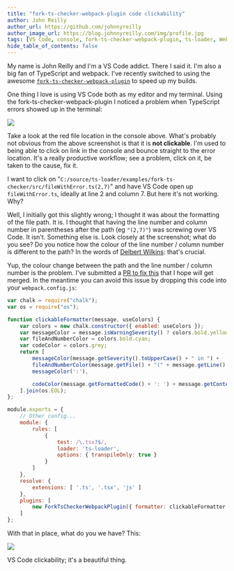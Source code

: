 ```yaml
---
title: "fork-ts-checker-webpack-plugin code clickability"
author: John Reilly
author_url: https://github.com/johnnyreilly
author_image_url: https://blog.johnnyreilly.com/img/profile.jpg
tags: [VS Code, console, fork-ts-checker-webpack-plugin, ts-loader, Webpack]
hide_table_of_contents: false
---
```

My name is John Reilly and I'm a VS Code addict. There I said it. I'm also a big fan of TypeScript and webpack. I've recently switched to using the awesome [`fork-ts-checker-webpack-plugin`](<https://www.npmjs.com/package/fork-ts-checker-webpack-plugin>) to speed up my builds.

 One thing I love is using VS Code both as my editor and my terminal. Using the fork-ts-checker-webpack-plugin I noticed a problem when TypeScript errors showed up in the terminal:

![](../static/blog/2017-09-12-fork-ts-checker-webpack-plugin-code/Screenshot%2B2017-09-12%2B06.12.25.png)

Take a look at the red file location in the console above. What's probably not obvious from the above screenshot is that it is **not clickable**. I'm used to being able to click on link in the console and bounce straight to the error location. It's a really productive workflow; see a problem, click on it, be taken to the cause, fix it.

I want to click on "`C:/source/ts-loader/examples/fork-ts-checker/src/fileWithError.ts(2,7)`" and have VS Code open up `fileWithError.ts`, ideally at line 2 and column 7. But here it's not working. Why?

Well, I initially got this slightly wrong; I thought it was about the formatting of the file path. It is. I thought that having the line number and column number in parentheses after the path (eg `"(2,7)"`) was screwing over VS Code. It isn't. Something else is. Look closely at the screenshot; what do you see? Do you notice how the colour of the line number / column number is different to the path? In the words of [Delbert Wilkins](<https://youtu.be/281jMxOvP5k>): that's crucial.

Yup, the colour change between the path and the line number / column number is the problem. I've submitted a [PR to fix this](<https://github.com/Realytics/fork-ts-checker-webpack-plugin/pull/48>) that I hope will get merged. In the meantime you can avoid this issue by dropping this code into your `webpack.config.js`:

```js
var chalk = require("chalk");
var os = require("os");

function clickableFormatter(message, useColors) {
    var colors = new chalk.constructor({ enabled: useColors });
    var messageColor = message.isWarningSeverity() ? colors.bold.yellow : colors.bold.red;
    var fileAndNumberColor = colors.bold.cyan;
    var codeColor = colors.grey;
    return [
        messageColor(message.getSeverity().toUpperCase() + " in ") +
        fileAndNumberColor(message.getFile() + "(" + message.getLine() + "," + message.getCharacter() + ")") +
        messageColor(':'),

        codeColor(message.getFormattedCode() + ': ') + message.getContent()
    ].join(os.EOL);
};

module.exports = {
    // Other config...
    module: {
        rules: [
            {
                test: /\.tsx?$/,
                loader: 'ts-loader',
                options: { transpileOnly: true }
            }
        ]
    },
    resolve: {
        extensions: [ '.ts', '.tsx', 'js' ]
    },
    plugins: [
        new ForkTsCheckerWebpackPlugin({ formatter: clickableFormatter }) // Here we get our clickability back
    ]
};
```

With that in place, what do you we have? This:

![](../static/blog/2017-09-12-fork-ts-checker-webpack-plugin-code/Screenshot%2B2017-09-12%2B06.35.48.png)

VS Code clickability; it's a beautiful thing.


